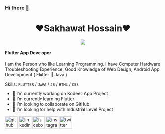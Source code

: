 ### Hi there 👋
 <h1 align='center'> ❤<b></b>Sakhawat Hossain</b>❤ </h1>
 <p align="center">
 <img src="https://www.pngitem.com/pimgs/m/526-5265875_banner-andro-flat-android-application-development-banner-hd.png"/></p>
 
#### Flutter App Developer
I am the Person who like Learning Programming. I have Computer Hardware Troubleshooting Experience, Good Knowledge of Web Design, Android App Development ( Flutter || Java )

Skills: `FLUTTER` / `JAVA` / `JS` / `HTML` / `CSS`

- 🔭 I’m currently working on Kodeeo App Project 
- 🌱 I’m currently learning Flutter 
- 👯 I’m looking to collaborate on GitHub 
- 🤔 I’m looking for help with Industrial Level Project 


[<img src='https://cdn.jsdelivr.net/npm/simple-icons@3.0.1/icons/github.svg' alt='github' height='40'>](https://github.com/sajusun)  [<img src='https://cdn.jsdelivr.net/npm/simple-icons@3.0.1/icons/linkedin.svg' alt='linkedin' height='40'>](https://www.linkedin.com/in/sajusun/)  [<img src='https://cdn.jsdelivr.net/npm/simple-icons@3.0.1/icons/facebook.svg' alt='facebook' height='40'>](https://www.facebook.com/page.saju)  [<img src='https://cdn.jsdelivr.net/npm/simple-icons@3.0.1/icons/instagram.svg' alt='instagram' height='40'>](https://www.instagram.com/saju.sun/)  [<img src='https://cdn.jsdelivr.net/npm/simple-icons@3.0.1/icons/twitter.svg' alt='twitter' height='40'>](https://twitter.com/sajusun)  
